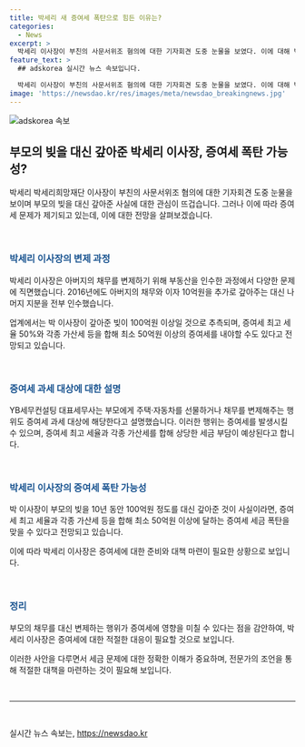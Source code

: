 ```yaml
---
title: 박세리 새 증여세 폭탄으로 힘든 이유는?
categories:
  - News
excerpt: >
  박세리 이사장이 부친의 사문서위조 혐의에 대한 기자회견 도중 눈물을 보였다. 이에 대해 박 이사장은 부모의 빚을 대신 갚아준 것으로 설명하며 증여세 폭탄 가능성을 언급했다. 부동산 문제와 관련하여 등기부등본에 설정된 압류·가압류 등기가 반복되었고, 이를 해결하기 위해 박 이사장이 대부분의 지분을 전부 인수했다. 업계에서는 이에 따른 증여세가 최소 50억원 이상 발생할 것으로 전망됐다.
feature_text: >
  ## adskorea 실시간 뉴스 속보입니다.

  박세리 이사장이 부친의 사문서위조 혐의에 대한 기자회견 도중 눈물을 보였다. 이에 대해 박 이사장은 부모의 빚을 대신 갚아준 것으로 설명하며 증여세 폭탄 가능성을 언급했다. 부동산 문제와 관련하여 등기부등본에 설정된 압류·가압류 등기가 반복되었고, 이를 해결하기 위해 박 이사장이 대부분의 지분을 전부 인수했다. 업계에서는 이에 따른 증여세가 최소 50억원 이상 발생할 것으로 전망됐다.
image: 'https://newsdao.kr/res/images/meta/newsdao_breakingnews.jpg'
---
```


<p><img src="https://newsdao.kr/res/images/meta/newsdao_breakingnews.jpg" alt="adskorea 속보" /></p>

<h2 data-ke-size="size26">부모의 빚을 대신 갚아준 박세리 이사장, 증여세 폭탄 가능성?</h2>

<p data-ke-size="size16">박세리 박세리희망재단 이사장이 부친의 사문서위조 혐의에 대한 기자회견 도중 눈물을 보이며 부모의 빚을 대신 갚아준 사실에 대한 관심이 뜨겁습니다. 그러나 이에 따라 증여세 문제가 제기되고 있는데, 이에 대한 전망을 살펴보겠습니다.</p>

<p><br></p>

<h3><b><span style="color: #1a5490;">박세리 이사장의 변제 과정</span></b></h3>

<p data-ke-size="size16">박세리 이사장은 아버지의 채무를 변제하기 위해 부동산을 인수한 과정에서 다양한 문제에 직면했습니다. 2016년에도 아버지의 채무와 이자 10억원을 추가로 갚아주는 대신 나머지 지분을 전부 인수했습니다.</p>

<p data-ke-size="size16">업계에서는 박 이사장이 갚아준 빚이 100억원 이상일 것으로 추측되며, 증여세 최고 세율 50%와 각종 가산세 등을 합해 최소 50억원 이상의 증여세를 내야할 수도 있다고 전망되고 있습니다.</p>

<p><br></p>

<h3><b><span style="color: #1a5490;">증여세 과세 대상에 대한 설명</span></b></h3>

<p data-ke-size="size16">YB세무컨설팅 대표세무사는 부모에게 주택·자동차를 선물하거나 채무를 변제해주는 행위도 증여세 과세 대상에 해당한다고 설명했습니다. 이러한 행위는 증여세를 발생시킬 수 있으며, 증여세 최고 세율과 각종 가산세를 합해 상당한 세금 부담이 예상된다고 합니다.</p>

<p><br></p>

<h3><b><span style="color: #1a5490;">박세리 이사장의 증여세 폭탄 가능성</span></b></h3>

<p data-ke-size="size16">박 이사장이 부모의 빚을 10년 동안 100억원 정도를 대신 갚아준 것이 사실이라면, 증여세 최고 세율과 각종 가산세 등을 합해 최소 50억원 이상에 달하는 증여세 세금 폭탄을 맞을 수 있다고 전망되고 있습니다.</p>

<p data-ke-size="size16">이에 따라 박세리 이사장은 증여세에 대한 준비와 대책 마련이 필요한 상황으로 보입니다.</p>

<p><br></p>

<h3><b><span style="color: #1a5490;">정리</span></b></h3>

<p data-ke-size="size16">부모의 채무를 대신 변제하는 행위가 증여세에 영향을 미칠 수 있다는 점을 감안하여, 박세리 이사장은 증여세에 대한 적절한 대응이 필요할 것으로 보입니다.</p>

<p data-ke-size="size16">이러한 사안을 다루면서 세금 문제에 대한 정확한 이해가 중요하며, 전문가의 조언을 통해 적절한 대책을 마련하는 것이 필요해 보입니다.</p>

<p><br></p>

<hr>

<p data-ke-size="size16">&nbsp;</p>
실시간 뉴스 속보는, <a href="https://newsdao.kr" rel="dofollow">https://newsdao.kr</a>


